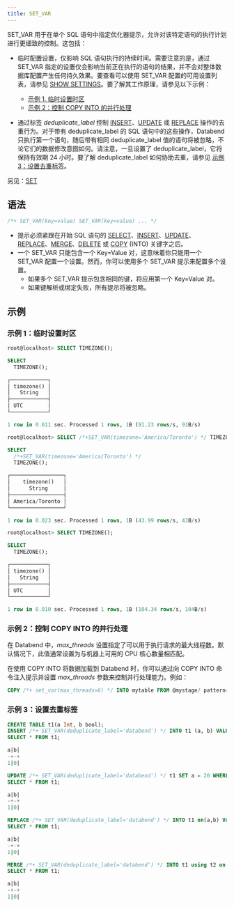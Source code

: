 ```yaml
---
title: SET_VAR
---
```


SET_VAR 用于在单个 SQL 语句中指定优化器提示，允许对该特定语句的执行计划进行更细致的控制。这包括：

- 临时配置设置，仅影响 SQL 语句执行的持续时间。需要注意的是，通过 SET_VAR 指定的设置仅会影响当前正在执行的语句的结果，并不会对整体数据库配置产生任何持久效果。要查看可以使用 SET_VAR 配置的可用设置列表，请参见 [SHOW SETTINGS](show-settings.md)。要了解其工作原理，请参见以下示例：

    - [示例 1. 临时设置时区](#example-1-temporarily-set-timezone)
    - [示例 2：控制 COPY INTO 的并行处理](#example-2-control-parallel-processing-for-copy-into)

- 通过标签 *deduplicate_label* 控制 [INSERT](../10-dml/dml-insert.md)、[UPDATE](../10-dml/dml-update.md) 或 [REPLACE](../10-dml/dml-replace.md) 操作的去重行为。对于带有 deduplicate_label 的 SQL 语句中的这些操作，Databend 只执行第一个语句，随后带有相同 deduplicate_label 值的语句将被忽略，不论它们的数据修改意图如何。请注意，一旦设置了 deduplicate_label，它将保持有效期 24 小时。要了解 deduplicate_label 如何协助去重，请参见 [示例 3：设置去重标签](#example-3-set-deduplicate-label)。

另见：[SET](set-global.md)

## 语法

```sql
/*+ SET_VAR(key=value) SET_VAR(key=value) ... */
```

- 提示必须紧跟在开始 SQL 语句的 [SELECT](../20-query-syntax/01-query-select.md)、[INSERT](../10-dml/dml-insert.md)、[UPDATE](../10-dml/dml-update.md)、[REPLACE](../10-dml/dml-replace.md)、[MERGE](../10-dml/dml-merge.md)、[DELETE](../10-dml/dml-delete-from.md) 或 [COPY](../10-dml/dml-copy-into-table.md) (INTO) 关键字之后。
- 一个 SET_VAR 只能包含一个 Key=Value 对，这意味着你只能用一个 SET_VAR 配置一个设置。然而，你可以使用多个 SET_VAR 提示来配置多个设置。
    - 如果多个 SET_VAR 提示包含相同的键，将应用第一个 Key=Value 对。
    - 如果键解析或绑定失败，所有提示将被忽略。

## 示例

### 示例 1：临时设置时区

```sql
root@localhost> SELECT TIMEZONE();

SELECT
  TIMEZONE();

┌────────────┐
│ timezone() │
│   String   │
├────────────┤
│ UTC        │
└────────────┘

1 row in 0.011 sec. Processed 1 rows, 1B (91.23 rows/s, 91B/s)

root@localhost> SELECT /*+SET_VAR(timezone='America/Toronto') */ TIMEZONE();

SELECT
  /*+SET_VAR(timezone='America/Toronto') */
  TIMEZONE();

┌─────────────────┐
│    timezone()   │
│      String     │
├─────────────────┤
│ America/Toronto │
└─────────────────┘

1 row in 0.023 sec. Processed 1 rows, 1B (43.99 rows/s, 43B/s)

root@localhost> SELECT TIMEZONE();

SELECT
  TIMEZONE();

┌────────────┐
│ timezone() │
│   String   │
├────────────┤
│ UTC        │
└────────────┘

1 row in 0.010 sec. Processed 1 rows, 1B (104.34 rows/s, 104B/s)
```
### 示例 2：控制 COPY INTO 的并行处理

在 Databend 中，*max_threads* 设置指定了可以用于执行请求的最大线程数。默认情况下，此值通常设置为与机器上可用的 CPU 核心数量相匹配。

在使用 COPY INTO 将数据加载到 Databend 时，你可以通过向 COPY INTO 命令注入提示并设置 *max_threads* 参数来控制并行处理能力。例如：

```sql
COPY /*+ set_var(max_threads=6) */ INTO mytable FROM @mystage/ pattern='.*[.]parq' FILE_FORMAT=(TYPE=parquet);
```

### 示例 3：设置去重标签

```sql
CREATE TABLE t1(a Int, b bool);
INSERT /*+ SET_VAR(deduplicate_label='databend') */ INTO t1 (a, b) VALUES(1, false);
SELECT * FROM t1;

a|b|
-+-+
1|0|

UPDATE /*+ SET_VAR(deduplicate_label='databend') */ t1 SET a = 20 WHERE b = false;
SELECT * FROM t1;

a|b|
-+-+
1|0|

REPLACE /*+ SET_VAR(deduplicate_label='databend') */ INTO t1 on(a,b) VALUES(40, false);
SELECT * FROM t1;

a|b|
-+-+
1|0|

MERGE /*+ SET_VAR(deduplicate_label='databend') */ INTO t1 using t2 on t1.a = t2.a when matched then update *;
SELECT * FROM t1;

a|b|
-+-+
1|0|
```